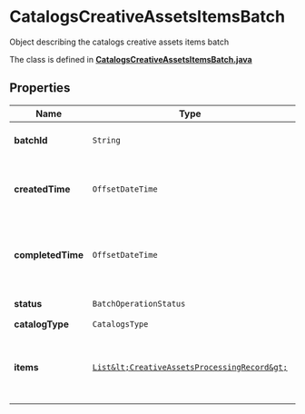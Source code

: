 

# CatalogsCreativeAssetsItemsBatch

Object describing the catalogs creative assets items batch

The class is defined in **[CatalogsCreativeAssetsItemsBatch.java](../../src/main/java/org/openapitools/model/CatalogsCreativeAssetsItemsBatch.java)**

## Properties

Name | Type | Description | Notes
------------ | ------------- | ------------- | -------------
**batchId** | `String` | Id of the catalogs items batch |  [optional property]
**createdTime** | `OffsetDateTime` | Date and time (UTC) of the batch creation: YYYY-MM-DD&#39;T&#39;hh:mm:ss |  [optional property] [readonly property]
**completedTime** | `OffsetDateTime` | Date and time (UTC) of the batch completion: YYYY-MM-DD&#39;T&#39;hh:mm:ss |  [optional property] [readonly property]
**status** | `BatchOperationStatus` |  |  [optional property]
**catalogType** | `CatalogsType` |  | 
**items** | [`List&lt;CreativeAssetsProcessingRecord&gt;`](CreativeAssetsProcessingRecord.md) | Array with the catalogs items processing records part of the catalogs items batch |  [optional property]








